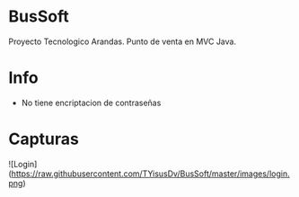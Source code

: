 # BusSoft
Proyecto Tecnologico Arandas. Punto de venta en MVC Java.

# Info
- No tiene encriptacion de contraseñas

# Capturas
<span>![</span><span>Login</span><span>]</span><span>(</span><span>https://raw.githubusercontent.com/TYisusDv/BusSoft/master/images/login.png</span><span>)</span>